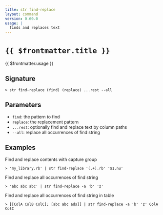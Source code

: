 ```yaml
---
title: str find-replace
layout: command
version: 0.60.0
usage: |
  finds and replaces text
---
```


# `{{ $frontmatter.title }}`

<div style='white-space: pre-wrap;'>{{ $frontmatter.usage }}</div>

## Signature

```> str find-replace (find) (replace) ...rest --all```

## Parameters

 -  `find`: the pattern to find
 -  `replace`: the replacement pattern
 -  `...rest`: optionally find and replace text by column paths
 -  `--all`: replace all occurrences of find string

## Examples

Find and replace contents with capture group
```shell
> 'my_library.rb' | str find-replace '(.+).rb' '$1.nu'
```

Find and replace all occurrences of find string
```shell
> 'abc abc abc' | str find-replace -a 'b' 'z'
```

Find and replace all occurrences of find string in table
```shell
> [[ColA ColB ColC]; [abc abc ads]] | str find-replace -a 'b' 'z' ColA ColC
```
